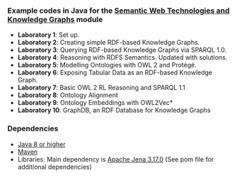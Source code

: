 ### Example codes in Java for the [Semantic Web Technologies and Knowledge Graphs](https://github.com/turing-knowledge-graphs/teaching/tree/main/city) module

- **Laboratory 1**: Set up.
- **Laboratory 2**: Creating simple RDF-based Knowledge Graphs.
- **Laboratory 3**: Querying RDF-based Knowledge Graphs via SPARQL 1.0.
- **Laboratory 4**: Reasoning with RDFS Semantics. Updated with solutions.
- **Laboratory 5**: Modelling Ontologies with OWL 2 and Protégé.
- **Laboratory 6**: Exposing Tabular Data as an RDF-based Knowledge Graph.
- **Laboratory 7**: Basic OWL 2 RL Reasoning and SPARQL 1.1
- **Laboratory 8**: Ontology Alignment
- **Laboratory 9**: Ontology Embeddings with OWL2Vec*
- **Laboratory 10**: GraphDB, an RDF Database for Knowledge Graphs

### Dependencies

- [Java 8 or higher](https://www.oracle.com/uk/java/technologies/javase-downloads.html)
- [Maven](https://maven.apache.org/install.html) 
- Libraries: Main dependency is [Apache Jena 3.17.0](https://jena.apache.org/index.html) (See pom file for additional dependencies)

